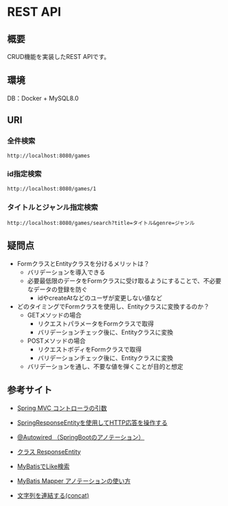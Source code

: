 # REST API

## 概要
CRUD機能を実装したREST APIです。  

## 環境
DB：Docker + MySQL8.0

## URI

### 全件検索
`http://localhost:8080/games`

### id指定検索
`http://localhost:8080/games/1`

### タイトルとジャンル指定検索
`http://localhost:8080/games/search?title=タイトル&genre=ジャンル`

## 疑問点
* FormクラスとEntityクラスを分けるメリットは？
  * バリデーションを導入できる
  * 必要最低限のデータをFormクラスに受け取るようにすることで、不必要なデータの登録を防ぐ
    * idやcreateAtなどのユーザが変更しない値など
* どのタイミングでFormクラスを使用し、Entityクラスに変換するのか？
  * GETメソッドの場合
    * リクエストパラメータをFormクラスで取得
    * バリデーションチェック後に、Entityクラスに変換
  * POSTメソッドの場合
    * リクエストボディをFormクラスで取得
    * バリデーションチェック後に、Entityクラスに変換
  * バリデーションを通し、不要な値を弾くことが目的と想定


## 参考サイト
* [Spring MVC コントローラの引数](https://qiita.com/MizoguchiKenji/items/2a041f3a3eb13274e55c#%E3%83%AA%E3%82%AF%E3%82%A8%E3%82%B9%E3%83%88%E3%83%91%E3%83%A9%E3%83%A1%E3%83%BC%E3%82%BF)

* [SpringResponseEntityを使用してHTTP応答を操作する](https://www.baeldung.com/spring-response-entity)

* [@Autowired （SpringBootのアノテーション）](https://springhack.com/autowired-%EF%BC%88springboot%E3%81%AE%E3%82%A2%E3%83%8E%E3%83%86%E3%83%BC%E3%82%B7%E3%83%A7%E3%83%B3%EF%BC%89/)

* [クラス ResponseEntity<T>](https://spring.pleiades.io/spring-framework/docs/current/javadoc-api/org/springframework/http/ResponseEntity.html)

* [MyBatisでLike検索](https://qiita.com/ryuken/items/c160c3b6ed045dc0b435)

* [MyBatis Mapper アノテーションの使い方](https://qiita.com/d-yosh/items/a2bec9718bccfe15a6ae#insert-update-select-delete)

* [文字列を連結する(concat)](https://www.javadrive.jp/javascript/string/index7.html)
